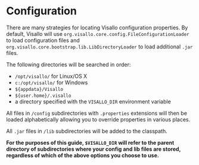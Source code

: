 
# Configuration

There are many strategies for locating Visallo configuration properties. By default, Visallo will use `org.visallo.core.config.FileConfigurationLoader` to load configuration files and `org.visallo.core.bootstrap.lib.LibDirectoryLoader` to load additional `.jar` files.

The following directories will be searched in order:

* `/opt/visallo/` for Linux/OS X
* `c:/opt/visallo/` for Windows
* `${appdata}/Visallo`
* `${user.home}/.visallo`
* a directory specified with the `VISALLO_DIR` environment variable

All files in `/config` subdirectories with `.properties` extensions will then be loaded alphabetically allowing you to override properties in various places.

All `.jar` files in `/lib` subdirectories will be added to the classpath.

**For the purposes of this guide, `$VISALLO_DIR` will refer to the parent directory of subdirectories where your config and lib files are stored, regardless of which of the above options you choose to use.**
